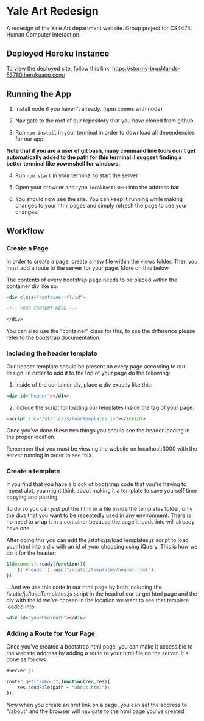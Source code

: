 # Yale Art Redesign
A redesign of the Yale Art department website. Group project for CS4474: Human Computer Interaction.

## Deployed Heroku Instance

To view the deployed site, follow this link: https://stormy-brushlands-53780.herokuapp.com/


## Running the App

1. Install node if you haven't already. (npm comes with node)

2. Navigate to the root of our repository that you have cloned from github

3. Run ```npm install``` in your terminal in order to download all dependencies for our app.

**Note that if you are a user of git bash, many command line tools don't get automatically added to the path for this terminal. I suggest finding a better terminal like powershell for windows.**

4. Run ```npm start``` in your terminal to start the server

5. Open your browser and type ```localhost:3000``` into the address bar

6. You should now see the site. You can keep it running while making changes to your html pages and simply refresh the page to see your changes.

## Workflow

### Create a Page
In order to create a page, create a new file within the views folder. Then you must add a route to the server for your page. More on this below. 

The contents of every bootstrap page needs to be placed within the container div like so:

```html
<div class="container-fluid">

<!-- YOUR CONTENT HERE -->

</div>
```

You can also use the "container" class for this, to see the difference please refer to the bootstrap documentation.
 
### Including the header template

Our header template should be present on every page according to our design. In order to add it to the top of your page do the following:

1. Inside of the container div, place a div exactly like this:

```html
<div id="header"></div>
```

2. Include the script for loading our templates inside the <head> tag of your page:

```html
<script src="/static/js/loadTemplates.js"></script>
```

Once you've done these two things you should see the header loading in the proper location.

Remember that you must be viewing the website on localhost:3000 with the server running in order to see this. 




### Create a template

If you find that you have a block of bootstrap code that you're having to repeat alot, you might think about making it a template to save yourself time copying and pasting.

To do so you can just put the html in a file inside the templates folder, only the divs that you want to be repeatedly used in any environment. There is no need to wrap it in a container because the page it loads into will already have one.

After doing this you can edit the /static/js/loadTemplates.js script to load your html into a div with an id of your choosing using jQuery. This is how we do it for the header:

```javascript
$(document).ready(function(){
	$('#header').load("/static/templates/header.html");
});
```

...And we use this code in our html page by both including the /static/js/loadTemplates.js script in the head of our target html page and the div with the id we've chosen in the location we want to see that template loaded into.

```html
<div id="yourChosenID"></div>
```




### Adding a Route for Your Page

Once you've created a bootstrap html page, you can make it accessible to the website address by adding a route to your html file on the server. It's done as follows:

```javascript
#Server.js

router.get("/about",function(req,res){
	res.sendFile(path + "about.html");
});
```

Now when you create an href link on a page, you can set the address to "/about" and the browser will navigate to the html page you've created.